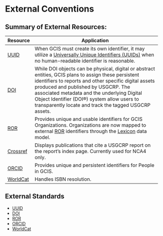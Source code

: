 # External Conventions



## Summary of External Resources:
| Resource                                           | Application                                                                                                                                                                                                                                                                                                                                                  |
|----------------------------------------------------|--------------------------------------------------------------------------------------------------------------------------------------------------------------------------------------------------------------------------------------------------------------------------------------------------------------------------------------------------------------|
| [UUID](https://www.rfc-editor.org/rfc/rfc4122.txt) | When GCIS must create its own identifier, it may utilize a  [Universally Unique Identifiers (UUIDs)](https://www.rfc-editor.org/rfc/rfc4122.txt) when no human-readable identifier is reasonable.                                                                                                                                                            |
| [DOI](https://www.doi.org/)                        | While DOI objects can be physical, digital or abstract entities, GCIS plans to assign these persistent identifiers to reports and other specific digital assets produced and published by USGCRP. The associated metadata and the underlying Digital Object Identifier (DOI®) system allow users to transparently locate and track the tagged USGCRP assets. |
| [ROR](https://ror.org/)                           | Provides unique and usable identifiers for GCIS Organizations. Organizations are now mapped to external [ROR](https://ror.org/) identifiers through the [Lexicon](https://github.com/USGCRP/gcis-conventions/blob/v2.0.0/gcis_resources/lexicon.md) data model.                                                                                              |
| [Crossref](https://www.crossref.org/)             | Displays publications that cite a USGCRP report on the report’s index page. Currently used for NCA4 only.                                                                                                                                                                                                                                                    |
| [ORCID](https://orcid.org/)                        | Provides unique and persistent identifiers for People in GCIS.                                                                                                                                                                                                                                                                                                |
| [WorldCat](https://www.worldcat.org/)              | Handles ISBN resolution.                                                                                                                                                                                                                                                                                                                                      |
## External Standards


- [UUID](./UUID.md) 
- [DOI](./DOI.md)  
- [ROR](./ROR.md)  
- [ORCID](./ORCID.md)
- [WorldCat](./WorldCat.md)
 
